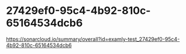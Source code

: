 # 27429ef0-95c4-4b92-810c-65164534dcb6
https://sonarcloud.io/summary/overall?id=examly-test_27429ef0-95c4-4b92-810c-65164534dcb6
